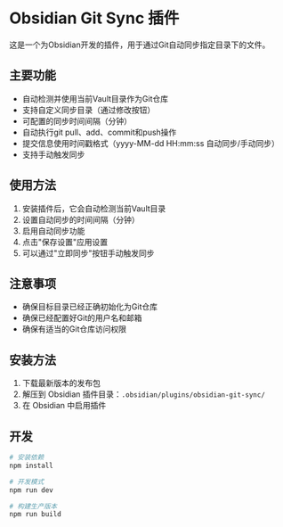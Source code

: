 # Obsidian Git Sync 插件

这是一个为Obsidian开发的插件，用于通过Git自动同步指定目录下的文件。

## 主要功能

- 自动检测并使用当前Vault目录作为Git仓库
- 支持自定义同步目录（通过修改按钮）
- 可配置的同步时间间隔（分钟）
- 自动执行git pull、add、commit和push操作
- 提交信息使用时间戳格式（yyyy-MM-dd HH:mm:ss 自动同步/手动同步）
- 支持手动触发同步

## 使用方法

1. 安装插件后，它会自动检测当前Vault目录
2. 设置自动同步的时间间隔（分钟）
3. 启用自动同步功能
4. 点击"保存设置"应用设置
5. 可以通过"立即同步"按钮手动触发同步

## 注意事项

- 确保目标目录已经正确初始化为Git仓库
- 确保已经配置好Git的用户名和邮箱
- 确保有适当的Git仓库访问权限

## 安装方法

1. 下载最新版本的发布包
2. 解压到 Obsidian 插件目录：`.obsidian/plugins/obsidian-git-sync/`
3. 在 Obsidian 中启用插件

## 开发

```bash
# 安装依赖
npm install

# 开发模式
npm run dev

# 构建生产版本
npm run build
``` 